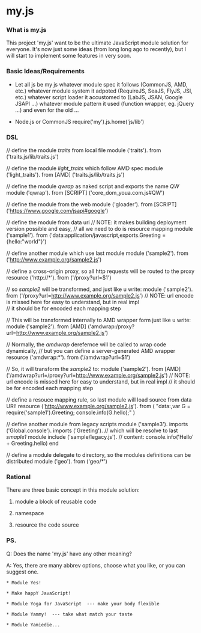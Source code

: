 # my.js #

### What is my.js ###

This project 'my.js' want to be the ultimate JavaScript module solution for 
everyone. It's now just some ideas (from long long ago to recently), but I 
will start to implement some features in very soon.

### Basic Ideas/Requirements ###

* Let all js be my js
	whatever module spec it follows (CommonJS, AMD, etc.)
	whatever module system it adpoted (RequireJS, SeaJS, FlyJS, JSI, etc.)
	whatever script loader it accustomed to (LabJS, JSAN, Google JSAPI ...)
	whatever module pattern it used (function wrapper, eg. jQuery ...)
	and even for the old <script> files

* Easy to read, write and maitain the module definitions
	define modules with a DSL which use a designed JavaScript syntax subset
	support both centrelized and distributed module definition
	support both local files/directories and web URLs
	can build buddled packages for diff enviroments
		(eg. can generate diff deployment files for diff browsers)
	minify the diffs of dev/product via resouce mapping rules
	limited module version support (to avoid bad practice)

* Optimized for AMD
	most other forms will be first transformed to AMD form

* Allow define imports/exports for the module, require() is buzzy and bad 

* Server-solution friendly
	cross-origin proxy
	scripts merge and minifier
	AMD wrapper
	alternative URLs from cdn
	 
* Add-ons
	Allow to add wrapper, preprocessor, transformer, compiler
	Example: module directive addon
		allow import/export/module/submoudle directives in diff styles

### Usage ###

* Browser:

	<head>
	...
	<script src="http://hax.github.com/my.js" home="/js/lib"></script>
	...
	</head>

* Node.js or CommonJS
	require('my').js.home('js/lib')

### DSL ###

// define the module _traits_ from local file
module ('traits'). from ('traits.js/lib/traits.js')

// define the module _light_traits_ which follow AMD spec
module ('light_traits'). from [AMD] ('traits.js/lib/traits.js')

// define the module _qwrap_ as naked script and exports the name _QW_
module ('qwrap'). from [SCRIPT] ('core_dom_youa.com.js#QW')

// define the module from the web
module ('gloader'). from [SCRIPT] ('https://www.google.com/jsapi#google')

// define the module from data uri
// NOTE: it makes building deployment version possible and easy,
//       all we need to do is resource mapping
module ('sample1'). from ('data:application/javascript,exports.Greeting = {hello:"world"}')

// define another module which use last module
module ('sample2'). from ('http://www.example.org/sample2.js')

// define a cross-origin proxy, so all http requests will be routed to the proxy
resource ('http://*'). from ('/proxy?url=$1')

// so _sample2_ will be transformed, and just like u write:
module ('sample2'). from ('/proxy?url=http://www.example.org/sample2.js')
// NOTE: url encode is missed here for easy to understand, but in real impl  
//       it should be for encoded each mapping step

// This will be transformed internally to AMD wrapper form just like u write:
module ('sample2'). from [AMD] ('amdwrap:/proxy?url=http://www.example.org/sample2.js')

// Normally, the _amdwrap_ derefernce will be called to wrap code dynamically,
// but you can define a server-generated AMD wrapper
resource ('amdwrap:*'). from ('/amdwrap?url=$1')

// So, it will transform the _sample2_ to:
module ('sample2'). from [AMD] ('/amdwrap?url=/proxy?url=http://www.example.org/sample2.js')
// NOTE: url encode is missed here for easy to understand, but in real impl 
//       it should be for encoded each mapping step


// define a resouce mapping rule, so last module will load source from data URI!
resource ('http://www.example.org/sample2.js'). from (
	"data:,var G = require('sample1').Greeting; console.info(G.hello);"
)

// define another module from legacy scripts
module ('sample3'). 
	imports ('Global.console').
	imports ('Greeting'). // which will be resolve to last _smaple1_ module
	include ('sample/legacy.js'). // content: console.info('Hello' + Greeting.hello)
end

// define a module delegate to directory, so the modules definitions can be distributed
module ('geo'). from ('geo/*')


### Rational ###

There are three basic concept in this module solution:
1. module
	a block of reusable code 
2. namespace
	
3. resource
	the code source


### PS. ###

Q:	Does the name 'my.js' have any other meaning?

A:	Yes, there are many abbrev options, choose what you like,
	or you can suggest one.

	* Module Yes!

	* Make happY JavaScript!
	
	* Module Yoga for JavaScript  --- make your body flexible
	
	* Module Yammy!  --- take what match your taste
	
	* Module Yamiedie...
	
 
 
